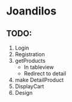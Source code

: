# JoandiIos

## TODO:

1. Login
2. Registration
3. getProducts
	* In tableview
	* Redirect to detail
4. make DetailProduct
5. DisplayCart
6. Design